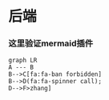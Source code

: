 # 后端


### 这里验证mermaid插件

```mermaid
graph LR
A --- B
B-->C[fa:fa-ban forbidden]
B-->D(fa:fa-spinner call);
D-->F>zhang]
```